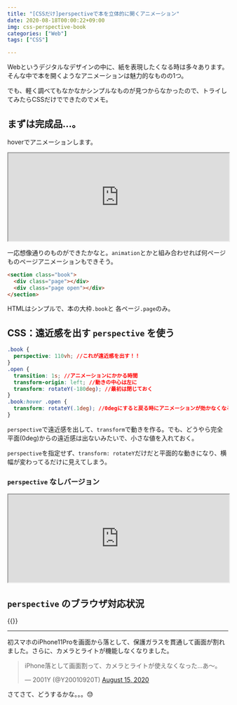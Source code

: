 ```yaml
---
title: "[CSSだけ]perspectiveで本を立体的に開くアニメーション"
date: 2020-08-18T00:00:22+09:00
img: css-perspective-book
categories: ["Web"]
tags: ["CSS"]

---
```


Webというデジタルなデザインの中に、紙を表現したくなる時は多々あります。そんな中で本を開くようなアニメーションは魅力的なものの1つ。

でも、軽く調べてもなかなかシンプルなものが見つからなかったので、トライしてみたらCSSだけでできたのでメモ。

## まずは完成品...。

hoverでアニメーションします。

<iframe height="200px" width="100%" scrolling="no" src="https://mineditor.github.io/?h=%253Csection%2520class%3D%2522book%2522%253E%250A%2520%2520%253Cdiv%2520class%3D%2522page%2522%253E%253C%2Fdiv%253E%250A%2520%2520%253Cdiv%2520class%3D%2522page%2520open%2522%253E%253C%2Fdiv%253E%250A%253C%2Fsection%253E&c=.book%2520%257B%250A%2520%2520perspective%3A%2520110vh%3B%250A%257D%250A.open%2520%257B%250A%2520%2520transition%3A%25201s%3B%250A%2520%2520transform-origin%3A%2520left%3B%250A%2520%2520transform%3A%2520rotateY%28-180deg%29%3B%250A%257D%250A.book%3Ahover%2520.open%2520%257B%250A%2520%2520transform%3A%2520rotateY%28.1deg%29%3B%250A%257D%250A%250A%250Abody%2520%257B%250A%2520%2520display%3A%2520flex%3B%250A%2520%2520justify-content%3A%2520center%3B%250A%2520%2520align-items%3A%2520center%3B%250A%257D%250A.book%2520%257B%250A%2520%2520display%3A%2520flex%3B%250A%257D%250A.page%2520%257B%250A%2520%2520height%3A%252070vh%3B%250A%2520%2520width%3A%252050vh%3B%250A%2520%2520background%3A%2520%23000%3B%250A%257D%250A.open%2520%257B%250A%2520%2520background%3A%2520red%3B%250A%257D&j=" loading="lazy"></iframe>

一応想像通りのものができたかなと。`animation`とかと組み合わせれば何ページものページアニメーションもできそう。

```html
<section class="book">
  <div class="page"></div>
  <div class="page open"></div>
</section>
```

HTMLはシンプルで、本の大枠`.book`と 各ページ`.page`のみ。

## CSS：遠近感を出す `perspective` を使う

```css
.book {
  perspective: 110vh; //これが遠近感を出す！！
}
.open {
  transition: 1s; //アニメーションにかかる時間
  transform-origin: left; //動きの中心は左に
  transform: rotateY(-180deg); //最初は閉じておく
}
.book:hover .open {
  transform: rotateY(.1deg); //0degにすると戻る時にアニメーションが効かなくなる
}
```

`perspective`で遠近感を出して、`transform`で動きを作る。でも、どうやら完全平面(0deg)からの遠近感は出ないみたいで、小さな値を入れておく。

`perspective`を指定せず、`transform: rotateY`だけだと平面的な動きになり、横幅が変わってるだけに見えてしまう。

### `perspective` なしバージョン

<iframe height="200px" width="100%" scrolling="no" src="https://mineditor.github.io/?h=%253Csection%2520class%3D%2522book%2522%253E%250A%2520%2520%253Cdiv%2520class%3D%2522page%2522%253E%253C%2Fdiv%253E%250A%2520%2520%253Cdiv%2520class%3D%2522page%2520open%2522%253E%253C%2Fdiv%253E%250A%253C%2Fsection%253E&c=.open%2520%257B%250A%2520%2520transition%3A%25201s%3B%250A%2520%2520transform-origin%3A%2520left%3B%250A%2520%2520transform%3A%2520rotateY%28-180deg%29%3B%250A%257D%250A.book%3Ahover%2520.open%2520%257B%250A%2520%2520transform%3A%2520rotateY%28.1deg%29%3B%250A%257D%250A%250A%250Abody%2520%257B%250A%2520%2520display%3A%2520flex%3B%250A%2520%2520justify-content%3A%2520center%3B%250A%2520%2520align-items%3A%2520center%3B%250A%257D%250A.book%2520%257B%250A%2520%2520display%3A%2520flex%3B%250A%257D%250A.page%2520%257B%250A%2520%2520height%3A%252070vh%3B%250A%2520%2520width%3A%252050vh%3B%250A%2520%2520background%3A%2520%23000%3B%250A%257D%250A.open%2520%257B%250A%2520%2520background%3A%2520red%3B%250A%257D&j=" loading="lazy"></iframe>

## `perspective` のブラウザ対応状況

{{<caniuse id="mdn-css__properties__perspective">}}

***

初スマホのiPhone11Proを画面から落として、保護ガラスを貫通して画面が割れました。さらに、カメラとライトが機能しなくなりました。

<blockquote class="twitter-tweet"><p lang="ja" dir="ltr">iPhone落として画面割って、カメラとライトが使えなくなった...あ〜。</p>&mdash; 2001Y (@Y20010920T) <a href="https://twitter.com/Y20010920T/status/1294697800685375488?ref_src=twsrc%5Etfw">August 15, 2020</a></blockquote>

さてさて、どうするかな。。。😓
